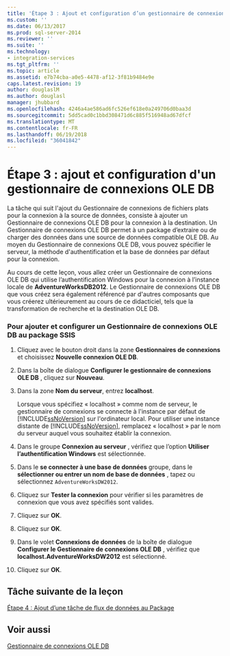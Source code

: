 ```yaml
---
title: 'Étape 3 : Ajout et configuration d’un gestionnaire de connexions OLE DB | Microsoft Docs'
ms.custom: ''
ms.date: 06/13/2017
ms.prod: sql-server-2014
ms.reviewer: ''
ms.suite: ''
ms.technology:
- integration-services
ms.tgt_pltfrm: ''
ms.topic: article
ms.assetid: e7b74cba-a0e5-4478-af12-3f81b9484e9e
caps.latest.revision: 19
author: douglaslM
ms.author: douglasl
manager: jhubbard
ms.openlocfilehash: 4246a4ae586ad6fc526ef618e0a249706d0baa3d
ms.sourcegitcommit: 5dd5cad0c1bbd308471d6c885f516948ad67dfcf
ms.translationtype: MT
ms.contentlocale: fr-FR
ms.lasthandoff: 06/19/2018
ms.locfileid: "36041842"
---
```

# <a name="step-3-adding-and-configuring-an-ole-db-connection-manager"></a>Étape 3 : ajout et configuration d'un gestionnaire de connexions OLE DB
  La tâche qui suit l'ajout du Gestionnaire de connexions de fichiers plats pour la connexion à la source de données, consiste à ajouter un Gestionnaire de connexions OLE DB pour la connexion à la destination. Un Gestionnaire de connexions OLE DB permet à un package d’extraire ou de charger des données dans une source de données compatible OLE DB. Au moyen du Gestionnaire de connexions OLE DB, vous pouvez spécifier le serveur, la méthode d'authentification et la base de données par défaut pour la connexion.  
  
 Au cours de cette leçon, vous allez créer un Gestionnaire de connexions OLE DB qui utilise l’authentification Windows pour la connexion à l’instance locale de **AdventureWorksDB2012**. Le Gestionnaire de connexions OLE DB que vous créez sera également référencé par d'autres composants que vous créerez ultérieurement au cours de ce didacticiel, tels que la transformation de recherche et la destination OLE DB.  
  
### <a name="to-add-and-configure-an-ole-db-connection-manager-to-the-ssis-package"></a>Pour ajouter et configurer un Gestionnaire de connexions OLE DB au package SSIS  
  
1.  Cliquez avec le bouton droit dans la zone **Gestionnaires de connexions** et choisissez **Nouvelle connexion OLE DB**.  
  
2.  Dans la boîte de dialogue **Configurer le gestionnaire de connexions OLE DB** , cliquez sur **Nouveau**.  
  
3.  Dans la zone **Nom du serveur**, entrez **localhost**.  
  
     Lorsque vous spécifiez « localhost » comme nom de serveur, le gestionnaire de connexions se connecte à l'instance par défaut de [!INCLUDE[ssNoVersion](../includes/ssnoversion-md.md)] sur l'ordinateur local. Pour utiliser une instance distante de [!INCLUDE[ssNoVersion](../includes/ssnoversion-md.md)], remplacez « localhost » par le nom du serveur auquel vous souhaitez établir la connexion.  
  
4.  Dans le groupe **Connexion au serveur** , vérifiez que l’option **Utiliser l’authentification Windows** est sélectionnée.  
  
5.  Dans le **se connecter à une base de données** groupe, dans le **sélectionner ou entrer un nom de base de données** , tapez ou sélectionnez `AdventureWorksDW2012`.  
  
6.  Cliquez sur **Tester la connexion** pour vérifier si les paramètres de connexion que vous avez spécifiés sont valides.  
  
7.  Cliquez sur **OK**.  
  
8.  Cliquez sur **OK**.  
  
9. Dans le volet **Connexions de données** de la boîte de dialogue **Configurer le Gestionnaire de connexions OLE DB** , vérifiez que **localhost.AdventureWorksDW2012** est sélectionné.  
  
10. Cliquez sur **OK**.  
  
## <a name="next-task-in-lesson"></a>Tâche suivante de la leçon  
 [Étape 4 : Ajout d’une tâche de flux de données au Package](lesson-1-4-adding-a-data-flow-task-to-the-package.md)  
  
## <a name="see-also"></a>Voir aussi  
 [Gestionnaire de connexions OLE DB](connection-manager/ole-db-connection-manager.md)  
  
  